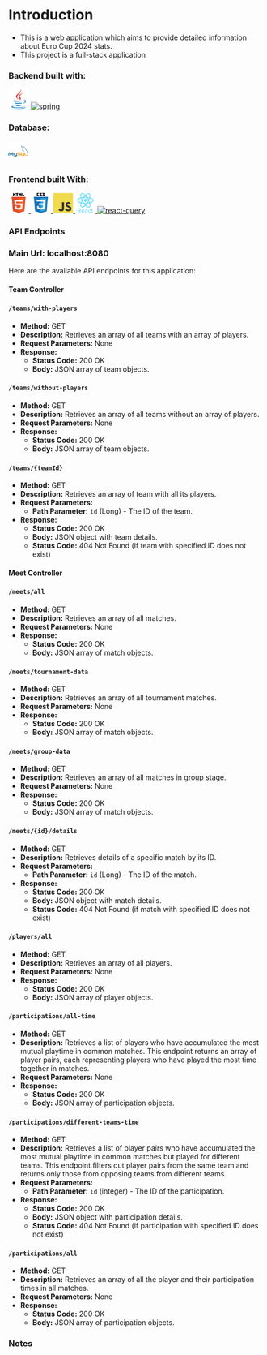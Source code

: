 # Introduction
- This is a web application which aims to provide detailed information about Euro Cup 2024 stats.
- This project is a full-stack application

### Backend built with:
<a href="https://www.java.com" target="_blank" rel="noreferrer">
  <img src="https://raw.githubusercontent.com/devicons/devicon/master/icons/java/java-original.svg" alt="java" width="40" height="40"/>
</a>
<a href="https://spring.io/" target="_blank" rel="noreferrer">
  <img src="https://www.vectorlogo.zone/logos/springio/springio-icon.svg" alt="spring" width="40" height="40"/>
</a>

### Database:
<a href="https://www.mysql.com/" target="_blank" rel="noreferrer">
  <img src="https://raw.githubusercontent.com/devicons/devicon/master/icons/mysql/mysql-original-wordmark.svg" alt="mysql" width="40" height="40"/>
</a>

### Frontend built With:
<a href="https://www.w3.org/html/" target="_blank" rel="noreferrer">
  <img src="https://raw.githubusercontent.com/devicons/devicon/master/icons/html5/html5-original-wordmark.svg" alt="html5" width="40" height="40"/>
</a>
<a href="https://developer.mozilla.org/en-US/docs/Web/CSS" target="_blank" rel="noreferrer">
  <img src="https://raw.githubusercontent.com/devicons/devicon/master/icons/css3/css3-original-wordmark.svg" alt="css" width="40" height="40"/>
</a>
<a href="https://developer.mozilla.org/en-US/docs/Web/JavaScript" target="_blank" rel="noreferrer">
  <img src="https://raw.githubusercontent.com/devicons/devicon/master/icons/javascript/javascript-original.svg" alt="javascript" width="40" height="40"/>
</a>
<a href="https://reactjs.org/" target="_blank" rel="noreferrer">
  <img src="https://raw.githubusercontent.com/devicons/devicon/master/icons/react/react-original-wordmark.svg" alt="react" width="40" height="40"/>
</a>
<a href="https://react-query.tanstack.com/" target="_blank" rel="noreferrer">
  <img src="https://img.shields.io/badge/React_Query-FF4154?style=flat&logo=reactquery&logoColor=ffffff" alt="react-query" width="120" height="40"/>
</a>


### API Endpoints
### Main Url: localhost:8080

Here are the available API endpoints for this application:
#### Team Controller

#### `/teams/with-players`

- **Method:** GET
- **Description:** Retrieves an array of all teams with an array of players.
- **Request Parameters:** None
- **Response:** 
  - **Status Code:** 200 OK
  - **Body:** JSON array of team objects.

#### `/teams/without-players`

- **Method:** GET
- **Description:** Retrieves an array of all teams without an array of players.
- **Request Parameters:** None
- **Response:** 
  - **Status Code:** 200 OK
  - **Body:** JSON array of team objects.

#### `/teams/{teamId}`

- **Method:** GET
- **Description:** Retrieves an array of team with all its players.
- **Request Parameters:**
  - **Path Parameter:** `id` (Long) - The ID of the team.
- **Response:** 
  - **Status Code:** 200 OK
  - **Body:** JSON object with team details.
  - **Status Code:** 404 Not Found (if team with specified ID does not exist)

#### Meet Controller

#### `/meets/all`

- **Method:** GET
- **Description:** Retrieves an array of all matches.
- **Request Parameters:** None
- **Response:** 
  - **Status Code:** 200 OK
  - **Body:** JSON array of match objects.

#### `/meets/tournament-data`

- **Method:** GET
- **Description:** Retrieves an array of all tournament matches.
- **Request Parameters:** None
- **Response:** 
  - **Status Code:** 200 OK
  - **Body:** JSON array of match objects.

#### `/meets/group-data`

- **Method:** GET
- **Description:** Retrieves an array of all matches in group stage.
- **Request Parameters:** None
- **Response:** 
  - **Status Code:** 200 OK
  - **Body:** JSON array of match objects.

#### `/meets/{id}/details`

- **Method:** GET
- **Description:** Retrieves details of a specific match by its ID.
- **Request Parameters:**
  - **Path Parameter:** `id` (Long) - The ID of the match.
- **Response:** 
  - **Status Code:** 200 OK
  - **Body:** JSON object with match details.
  - **Status Code:** 404 Not Found (if match with specified ID does not exist)

#### `/players/all`

- **Method:** GET
- **Description:** Retrieves an array of all players.
- **Request Parameters:** None
- **Response:** 
  - **Status Code:** 200 OK
  - **Body:** JSON array of player objects.

#### `/participations/all-time`

- **Method:** GET
- **Description:** Retrieves a list of players who have accumulated the most mutual playtime in common matches. This endpoint returns an array of player pairs, each representing players who have played the most time together in matches.
- **Request Parameters:** None
- **Response:** 
  - **Status Code:** 200 OK
  - **Body:** JSON array of participation objects.

#### `/participations/different-teams-time`

- **Method:** GET
- **Description:** Retrieves a list of player pairs who have accumulated the most mutual playtime in common matches but played for different teams. This endpoint filters out player pairs from the same team and returns only those from opposing teams.from different teams.
- **Request Parameters:**
  - **Path Parameter:** `id` (integer) - The ID of the participation.
- **Response:** 
  - **Status Code:** 200 OK
  - **Body:** JSON object with participation details.
  - **Status Code:** 404 Not Found (if participation with specified ID does not exist)
#### `/participations/all`

- **Method:** GET
- **Description:** Retrieves an array of all the player and their participation times in all matches.
- **Request Parameters:** None
- **Response:** 
  - **Status Code:** 200 OK
  - **Body:** JSON array of participation objects.

### Notes

